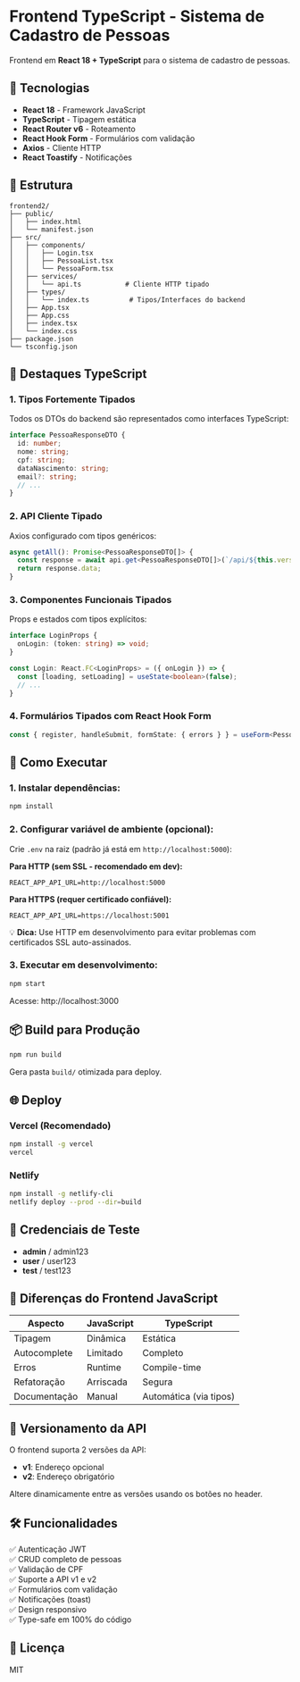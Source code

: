 # Frontend TypeScript - Sistema de Cadastro de Pessoas

Frontend em **React 18 + TypeScript** para o sistema de cadastro de pessoas.

## 🚀 Tecnologias

- **React 18** - Framework JavaScript
- **TypeScript** - Tipagem estática
- **React Router v6** - Roteamento
- **React Hook Form** - Formulários com validação
- **Axios** - Cliente HTTP
- **React Toastify** - Notificações

## 📁 Estrutura

```
frontend2/
├── public/
│   ├── index.html
│   └── manifest.json
├── src/
│   ├── components/
│   │   ├── Login.tsx
│   │   ├── PessoaList.tsx
│   │   └── PessoaForm.tsx
│   ├── services/
│   │   └── api.ts           # Cliente HTTP tipado
│   ├── types/
│   │   └── index.ts          # Tipos/Interfaces do backend
│   ├── App.tsx
│   ├── App.css
│   ├── index.tsx
│   └── index.css
├── package.json
└── tsconfig.json
```

## 🎯 Destaques TypeScript

### 1. **Tipos Fortemente Tipados**
Todos os DTOs do backend são representados como interfaces TypeScript:

```typescript
interface PessoaResponseDTO {
  id: number;
  nome: string;
  cpf: string;
  dataNascimento: string;
  email?: string;
  // ...
}
```

### 2. **API Cliente Tipado**
Axios configurado com tipos genéricos:

```typescript
async getAll(): Promise<PessoaResponseDTO[]> {
  const response = await api.get<PessoaResponseDTO[]>(`/api/${this.version}/pessoa`);
  return response.data;
}
```

### 3. **Componentes Funcionais Tipados**
Props e estados com tipos explícitos:

```typescript
interface LoginProps {
  onLogin: (token: string) => void;
}

const Login: React.FC<LoginProps> = ({ onLogin }) => {
  const [loading, setLoading] = useState<boolean>(false);
  // ...
}
```

### 4. **Formulários Tipados com React Hook Form**
```typescript
const { register, handleSubmit, formState: { errors } } = useForm<PessoaFormData>();
```

## 🔧 Como Executar

### 1. Instalar dependências:
```bash
npm install
```

### 2. Configurar variável de ambiente (opcional):
Crie `.env` na raiz (padrão já está em `http://localhost:5000`):

**Para HTTP (sem SSL - recomendado em dev):**
```env
REACT_APP_API_URL=http://localhost:5000
```

**Para HTTPS (requer certificado confiável):**
```env
REACT_APP_API_URL=https://localhost:5001
```

💡 **Dica:** Use HTTP em desenvolvimento para evitar problemas com certificados SSL auto-assinados.

### 3. Executar em desenvolvimento:
```bash
npm start
```

Acesse: http://localhost:3000

## 📦 Build para Produção

```bash
npm run build
```

Gera pasta `build/` otimizada para deploy.

## 🌐 Deploy

### Vercel (Recomendado)
```bash
npm install -g vercel
vercel
```

### Netlify
```bash
npm install -g netlify-cli
netlify deploy --prod --dir=build
```

## 🔑 Credenciais de Teste

- **admin** / admin123
- **user** / user123
- **test** / test123

## 🎨 Diferenças do Frontend JavaScript

| Aspecto | JavaScript | TypeScript |
|---------|------------|------------|
| Tipagem | Dinâmica | Estática |
| Autocomplete | Limitado | Completo |
| Erros | Runtime | Compile-time |
| Refatoração | Arriscada | Segura |
| Documentação | Manual | Automática (via tipos) |

## 📝 Versionamento da API

O frontend suporta 2 versões da API:

- **v1**: Endereço opcional
- **v2**: Endereço obrigatório

Altere dinamicamente entre as versões usando os botões no header.

## 🛠️ Funcionalidades

✅ Autenticação JWT  
✅ CRUD completo de pessoas  
✅ Validação de CPF  
✅ Suporte a API v1 e v2  
✅ Formulários com validação  
✅ Notificações (toast)  
✅ Design responsivo  
✅ Type-safe em 100% do código  

## 📄 Licença

MIT

